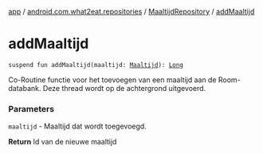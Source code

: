 [app](../../index.md) / [android.com.what2eat.repositories](../index.md) / [MaaltijdRepository](index.md) / [addMaaltijd](./add-maaltijd.md)

# addMaaltijd

`suspend fun addMaaltijd(maaltijd: `[`Maaltijd`](../../android.com.what2eat.model/-maaltijd/index.md)`): `[`Long`](https://kotlinlang.org/api/latest/jvm/stdlib/kotlin/-long/index.html)

Co-Routine functie voor het toevoegen van een maaltijd aan de Room-databank.
Deze thread wordt op de achtergrond uitgevoerd.

### Parameters

`maaltijd` - Maaltijd dat wordt toegevoegd.

**Return**
Id van de nieuwe maaltijd

